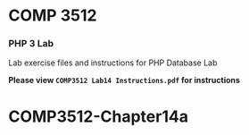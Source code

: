 # COMP 3512
### PHP 3 Lab 
Lab exercise files and instructions for PHP Database Lab

**Please view `COMP3512 Lab14 Instructions.pdf` for instructions**

  
# COMP3512-Chapter14a
